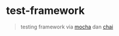 # test-framework

>testing framework via [mocha]( https://mochajs.org//) dan [chai](http://chaijs.com/)
